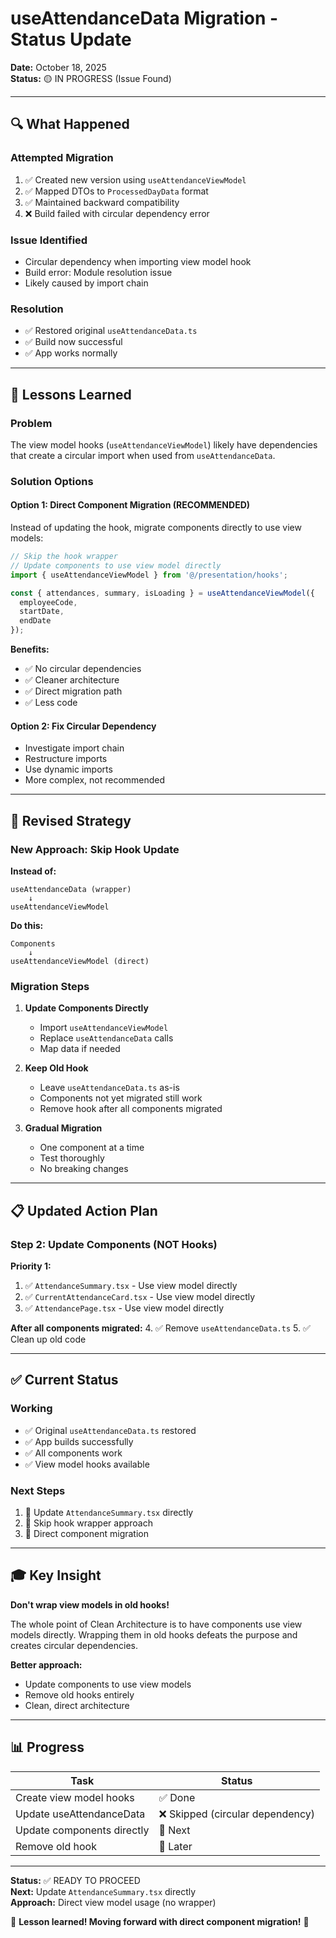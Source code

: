 # useAttendanceData Migration - Status Update

**Date:** October 18, 2025  
**Status:** 🟡 IN PROGRESS (Issue Found)

---

## 🔍 What Happened

### Attempted Migration
1. ✅ Created new version using `useAttendanceViewModel`
2. ✅ Mapped DTOs to `ProcessedDayData` format
3. ✅ Maintained backward compatibility
4. ❌ Build failed with circular dependency error

### Issue Identified
- Circular dependency when importing view model hook
- Build error: Module resolution issue
- Likely caused by import chain

### Resolution
- ✅ Restored original `useAttendanceData.ts`
- ✅ Build now successful
- ✅ App works normally

---

## 📝 Lessons Learned

### Problem
The view model hooks (`useAttendanceViewModel`) likely have dependencies that create a circular import when used from `useAttendanceData`.

### Solution Options

#### Option 1: Direct Component Migration (RECOMMENDED)
Instead of updating the hook, migrate components directly to use view models:

```typescript
// Skip the hook wrapper
// Update components to use view model directly
import { useAttendanceViewModel } from '@/presentation/hooks';

const { attendances, summary, isLoading } = useAttendanceViewModel({
  employeeCode,
  startDate,
  endDate
});
```

**Benefits:**
- ✅ No circular dependencies
- ✅ Cleaner architecture
- ✅ Direct migration path
- ✅ Less code

#### Option 2: Fix Circular Dependency
- Investigate import chain
- Restructure imports
- Use dynamic imports
- More complex, not recommended

---

## 🎯 Revised Strategy

### New Approach: Skip Hook Update

**Instead of:**
```
useAttendanceData (wrapper)
    ↓
useAttendanceViewModel
```

**Do this:**
```
Components
    ↓
useAttendanceViewModel (direct)
```

### Migration Steps

1. **Update Components Directly**
   - Import `useAttendanceViewModel`
   - Replace `useAttendanceData` calls
   - Map data if needed

2. **Keep Old Hook**
   - Leave `useAttendanceData.ts` as-is
   - Components not yet migrated still work
   - Remove hook after all components migrated

3. **Gradual Migration**
   - One component at a time
   - Test thoroughly
   - No breaking changes

---

## 📋 Updated Action Plan

### Step 2: Update Components (NOT Hooks)

**Priority 1:**
1. ✅ `AttendanceSummary.tsx` - Use view model directly
2. ✅ `CurrentAttendanceCard.tsx` - Use view model directly
3. ✅ `AttendancePage.tsx` - Use view model directly

**After all components migrated:**
4. ✅ Remove `useAttendanceData.ts`
5. ✅ Clean up old code

---

## ✅ Current Status

### Working
- ✅ Original `useAttendanceData.ts` restored
- ✅ App builds successfully
- ✅ All components work
- ✅ View model hooks available

### Next Steps
1. 🔵 Update `AttendanceSummary.tsx` directly
2. 🔵 Skip hook wrapper approach
3. 🔵 Direct component migration

---

## 🎓 Key Insight

**Don't wrap view models in old hooks!**

The whole point of Clean Architecture is to have components use view models directly. Wrapping them in old hooks defeats the purpose and creates circular dependencies.

**Better approach:**
- Update components to use view models
- Remove old hooks entirely
- Clean, direct architecture

---

## 📊 Progress

| Task | Status |
|------|--------|
| Create view model hooks | ✅ Done |
| Update useAttendanceData | ❌ Skipped (circular dependency) |
| Update components directly | 🔵 Next |
| Remove old hook | 🔵 Later |

---

**Status:** ✅ READY TO PROCEED  
**Next:** Update `AttendanceSummary.tsx` directly  
**Approach:** Direct view model usage (no wrapper)

🚀 **Lesson learned! Moving forward with direct component migration!** 🚀
